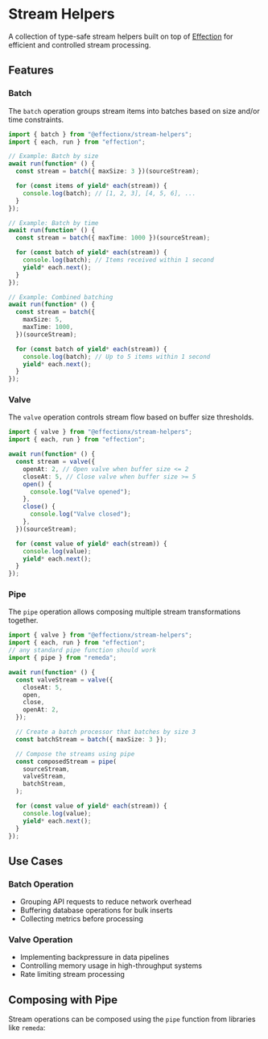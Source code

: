 # Stream Helpers

A collection of type-safe stream helpers built on top of
[Effection](https://github.com/thefrontside/effection) for efficient and
controlled stream processing.

## Features

### Batch

The `batch` operation groups stream items into batches based on size and/or time
constraints.

```typescript
import { batch } from "@effectionx/stream-helpers";
import { each, run } from "effection";

// Example: Batch by size
await run(function* () {
  const stream = batch({ maxSize: 3 })(sourceStream);

  for (const items of yield* each(stream)) {
    console.log(batch); // [1, 2, 3], [4, 5, 6], ...
  }
});

// Example: Batch by time
await run(function* () {
  const stream = batch({ maxTime: 1000 })(sourceStream);

  for (const batch of yield* each(stream)) {
    console.log(batch); // Items received within 1 second
    yield* each.next();
  }
});

// Example: Combined batching
await run(function* () {
  const stream = batch({
    maxSize: 5,
    maxTime: 1000,
  })(sourceStream);

  for (const batch of yield* each(stream)) {
    console.log(batch); // Up to 5 items within 1 second
    yield* each.next();
  }
});
```

### Valve

The `valve` operation controls stream flow based on buffer size thresholds.

```typescript
import { valve } from "@effectionx/stream-helpers";
import { each, run } from "effection";

await run(function* () {
  const stream = valve({
    openAt: 2, // Open valve when buffer size <= 2
    closeAt: 5, // Close valve when buffer size >= 5
    open() {
      console.log("Valve opened");
    },
    close() {
      console.log("Valve closed");
    },
  })(sourceStream);

  for (const value of yield* each(stream)) {
    console.log(value);
    yield* each.next();
  }
});
```

### Pipe

The `pipe` operation allows composing multiple stream transformations together.

```typescript
import { valve } from "@effectionx/stream-helpers";
import { each, run } from "effection";
// any standard pipe function should work
import { pipe } from "remeda";

await run(function* () {
  const valveStream = valve({
    closeAt: 5,
    open,
    close,
    openAt: 2,
  });

  // Create a batch processor that batches by size 3
  const batchStream = batch({ maxSize: 3 });

  // Compose the streams using pipe
  const composedStream = pipe(
    sourceStream,
    valveStream,
    batchStream,
  );

  for (const value of yield* each(stream)) {
    console.log(value);
    yield* each.next();
  }
});
```

## Use Cases

### Batch Operation

- Grouping API requests to reduce network overhead
- Buffering database operations for bulk inserts
- Collecting metrics before processing

### Valve Operation

- Implementing backpressure in data pipelines
- Controlling memory usage in high-throughput systems
- Rate limiting stream processing

## Composing with Pipe

Stream operations can be composed using the `pipe` function from libraries like
`remeda`:
